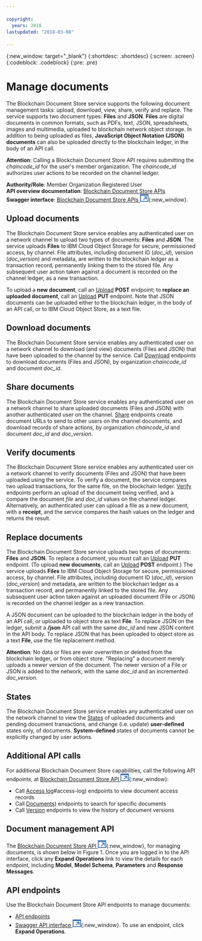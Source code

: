 ```yaml
---

copyright:
  years: 2018
lastupdated: "2018-03-08"

---
```


{:new_window: target="_blank"}
{:shortdesc: .shortdesc}
{:screen: .screen}
{:codeblock: .codeblock}
{:pre: .pre}


# Manage documents
The Blockchain Document Store service supports the following document management
tasks: upload, download, view, share, verify and replace. The service supports
two document types: **Files** and **JSON**. **Files** are digital documents
in common formats, such as PDFs, text, JSON, spreadsheets, images and
multimedia, uploaded to blockchain network object storage. In addition to being
uploaded as files, **JavaScript Object Notation (JSON) documents** can also be uploaded
directly to the blockchain ledger, in the body of an API call.

**Attention**: Calling a Blockchain Document Store API requires submitting the *chaincode_id*
for the user's member organization. The *chaincode_id* authorizes user actions to be
recorded on the channel ledger.

**Authority/Role**: Member Organization Registered User  
**API overview documentation**: [Blockchain Document Store APIs](docstore-api.html)  
**Swagger interface**: [Blockchain Document Store APIs ![External link icon](images/launch-glyph.svg "External link icon")](https://stage.pbsa-dev1.us-south.containers.mybluemix.net/docstore/swagger-ui.html.){:new_window}.

## Upload documents
The Blockchain Document Store service enables any authenticated user on a
network channel to upload two types of documents: **Files** and **JSON**. The service
uploads **Files** to IBM Cloud Object Storage for secure, permissioned access,
by channel. File attributes, including document ID (*doc_id*), version (*doc_version*)
and metadata, are written to the blockchain ledger as a transaction record,
permanently linking them to the stored file. Any subsequent user action taken against
a document is recorded on the channel ledger, as a new transaction.

To upload a **new document**, call an [Upload](docstore-api.html#Upload) **POST** endpoint; to
**replace an uploaded document**, call an [Upload](docstore-api.html#Upload) **PUT** endpoint.
Note that JSON documents can be uploaded either to the blockchain ledger, in the
body of an API call, or to IBM Cloud Object Store, as a text file.

## Download documents
The Blockchain Document Store service enables any authenticated user on a network
channel to download (and view) documents (Files and JSON) that have been uploaded to
the channel by the service. Call [Download](docstore-api.html#download) endpoints to download
documents (Files and JSON), by organization *chaincode_id* and document *doc_id*.

## Share documents
The Blockchain Document Store service enables any authenticated user on a network
channel to share uploaded documents (Files and JSON) with another authenticated
user on the channel. [Share](docstore-api.html#Share) endpoints create document URLs to send
to other users on the channel documents, and download records of share actions,
by organization *chaincode_id* and document *doc_id* and *doc_version*.

## Verify documents
The Blockchain Document Store service enables any authenticated user on a
network channel to verify documents (Files and JSON) that have been uploaded
using the service. To verify a document, the service compares two upload
transactions, for the same file, on the blockchain ledger. [Verify](docstore-api.html#verify)
endpoints perform an upload of the document being verified, and a compare the
document *file* and *doc_id* values on the channel ledger. Alternatively, an
authenticated user can upload a file as a new document, with a **receipt**,
and the service compares the hash values on the ledger and returns the result.

## Replace documents
The Blockchain Document Store service uploads two types of documents: **Files**
and **JSON**. To replace a document, you must call an [Upload](docstore-api.html#upload) **PUT**
endpoint. (To upload **new documents**, call an [Upload](docstore-api.html#upload) **POST** endpoint.)
The service uploads **Files** to IBM Cloud Object Storage for secure, permissioned
access, by channel. File attributes, including document ID (*doc_id*),
version (*doc_version*) and metadata, are written to the blockchain ledger as a
transaction record, and permanently linked to the stored file. Any subsequent user
action taken against an uploaded document (File or JSON) is recorded on the channel
ledger as a new transaction.

A JSON document can be uploaded to the blockchain ledger
in the body of an API call, or uploaded to object store as text **File**. To
replace JSON on the ledger, submit a **/json** API call with the same *doc_id* and
new JSON content in the API body. To replace JSON that has been uploaded to
object store as a text **File**, use the file replacement method.

**Attention**: No data or files are ever overwritten or deleted from the blockchain ledger,
or from object store. "Replacing" a document merely uploads a newer version of the
document. The newer version of a File or JSON is added to the network, with
the same *doc_id* and an incremented *doc_version*.

## States
The Blockchain Document Store service enables any authenticated user on the network
channel to view the [States](docstore-api.html#states) of uploaded documents and pending document
transactions, and change (i.e. update) **user-defined** states only, of documents.
**System-defined** states of documents cannot be explicitly changed by user actions.

## Additional API calls
For additional Blockchain Document Store capabilities, call the following API
endpoints, at [Blockchain Document Store API ![External link icon](images/launch-glyph.svg "External link icon")](https://stage.pbsa-dev1.us-south.containers.mybluemix.net/docstore/swagger-ui.html){:new_window}:
- Call [Access log](docstore-api.html)#access-log) endpoints to view document access records
- Call [Documents)](docstore-api.html#documents) endpoints to search for specific documents
- Call [Version](docstore-api.html#version) endpoints to view the history of document versions

## Document management API
The [Blockchain Document Store API ![External link icon](images/launch-glyph.svg "External link icon")](https://stage.pbsa-dev1.us-south.containers.mybluemix.net/docstore/swagger-ui.html){:new_window},
for managing documents, is shown below in Figure 1. Once you are logged in to the API interface,
click any **Expand Operations** link to view the details for each endpoint, including **Model**,
**Model Schema**, **Parameters** and **Response Messages**.

## API endpoints
Use the Blockchain Document Store API endpoints to manage documents:

- [API endpoints](solution-manager-api.html)
- [Swagger API interface ![External link icon](images/launch-glyph.svg "External link icon")](https://stage.pbsa-dev1.us-south.containers.mybluemix.net/docstore/swagger-ui.html){:new_window}.
To use an endpoint, click **Expand Operations**.
